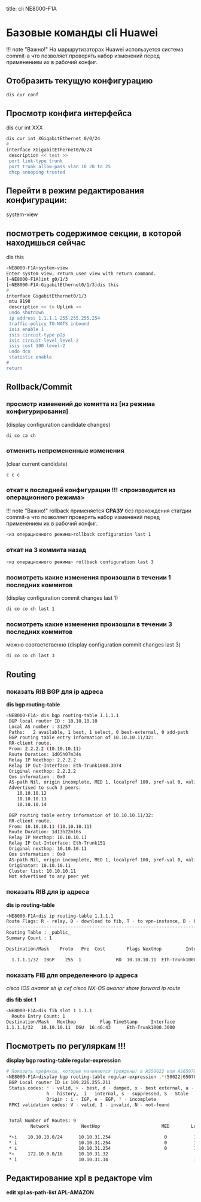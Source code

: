 title: cli NE8000-F1A

# Базовые команды cli Huawei 
!!! note "Важно!"
		На маршрутизаторах Huawei используется система commit-а
		что позволяет проверять набор изменений перед применением их в рабочий конфиг.

## Отобразить текущую конфигурацию
```bash
dis cur conf
```

## Просмотр конфига интерфейса
dis cur int XXX
```bash
dis cur int XGigabitEthernet 0/0/24
#
interface XGigabitEthernet0/0/24
 description << test >>
 port link-type trunk
 port trunk allow-pass vlan 10 20 to 25
 dhcp snooping trusted

```

## Перейти в режим редактирования конфигурации:
system-view

## посмотреть содержимое секции, в которой находишься сейчас
dis this
```bash
<NE8000-F1A>system-view
Enter system view, return user view with return command.
[~NE8000-F1A]int g0/1/3
[~NE8000-F1A-GigabitEthernet0/1/3]dis this
#
interface GigabitEthernet0/1/3
 mtu 9198
 description << to Uplink >>
 undo shutdown
 ip address 1.1.1.1 255.255.255.254
 traffic-policy TO-NATS inbound
 isis enable 1
 isis circuit-type p2p
 isis circuit-level level-2
 isis cost 100 level-2
 undo dcn
 statistic enable
#
return
```
## Rollback/Commit

### просмотр изменений до комитта из [из режима конфигурирования]
(display configuration candidate changes)
```bash
di co ca ch
```

### отменить непремененные изменения 
(clear current candidate)
```bash
c c c
```

### откат к последней конфигурации   !!! <производится из операционного режима>
!!! note "Важно!"
	rollback применяется **СРАЗУ** без прохождения статдии commit-a
	что позволяет проверять набор изменений перед применением их в рабочий конфиг.

```bash
<из операционного режима>rollback configuration last 1
```

### откат на 3 коммита назад
```bash
<из операционного режима> rollback configuration last 3
```

### посмотреть какие изменения произошли в течении 1 последних коммитов 
(display configuration commit changes last 1)
```bash
di co co ch last 1
```

### посмотреть какие изменения произошли в течении 3 последних коммитов 
можно соответственно
(display configuration commit changes last 3)
```bash
di co co ch last 3
```

## Routing

### показать RIB BGP для ip адреса 
**dis bgp routing-table <ip>**

```bash
<NE8000-F1A> dis bgp routing-table 1.1.1.1
 BGP local router ID : 10.10.10.10
 Local AS number : 31257
 Paths:   2 available, 1 best, 1 select, 0 best-external, 0 add-path
 BGP routing table entry information of 10.10.10.11/32:
 RR-client route.
 From: 2.2.2.2 (10.10.10.11)
 Route Duration: 1d05h07m34s
 Relay IP Nexthop: 2.2.2.2
 Relay IP Out-Interface: Eth-Trunk1008.3974
 Original nexthop: 2.2.2.2
 Qos information : 0x0
 AS-path Nil, origin incomplete, MED 1, localpref 100, pref-val 0, valid, internal, best, select, pre 255
 Advertised to such 3 peers:
    10.10.10.12
    10.10.10.13
    10.10.10.14

 BGP routing table entry information of 10.10.10.11/32:
 RR-client route.
 From: 10.10.10.11 (10.10.10.11)
 Route Duration: 1d13h22m16s
 Relay IP Nexthop: 10.10.10.11
 Relay IP Out-Interface: Eth-Trunk151
 Original nexthop: 10.10.10.11
 Qos information : 0x0
 AS-path Nil, origin incomplete, MED 1, localpref 100, pref-val 0, valid, internal, pre 255, IGP cost 100, not preferred for IGP cost
 Originator: 10.10.10.11
 Cluster list: 10.10.10.11
 Not advertised to any peer yet
```

### показать RIB для ip адреса 
**dis ip routing-table <ip>**

```bash
<NE8000-F1A>dis ip routing-table 1.1.1.1
Route Flags: R - relay, D - download to fib, T - to vpn-instance, B - black hole route
------------------------------------------------------------------------------
Routing Table : _public_
Summary Count : 1

Destination/Mask    Proto   Pre  Cost        Flags NextHop         Interface

  1.1.1.1/32  IBGP    255  1             RD  10.10.10.11  Eth-Trunk1000.3000
```
### показать FIB для определенного ip адреса
*cisco IOS аналог sh ip cef  <ip>*
*cisco NX-OS аналог show forward ip route <ip>*

**dis fib slot 1 <ip>**
```bash
<NE8000-F1A>dis fib slot 1 1.1.1
  Route Entry Count: 1
Destination/Mask   Nexthop         Flag TimeStamp     Interface                         TunnelID
1.1.1.1/32   10.10.10.11  DGU  16:46:43      Eth-Trunk1000.3000                0x0
```

## Посмотреть по регуляркам !!!
**display bgp routing-table regular-expression <REG-EXP>**

```bash
# Показать префиксы, которые начинаются (рождены) в AS50022 или AS65078
<NE8000-F1A>display bgp routing-table regular-expression .*(50022|65078)
 BGP Local router ID is 109.226.255.211
 Status codes: * - valid, > - best, d - damped, x - best external, a - add path,
               h - history,  i - internal, s - suppressed, S - Stale
               Origin : i - IGP, e - EGP, ? - incomplete
 RPKI validation codes: V - valid, I - invalid, N - not-found


 Total Number of Routes: 9
         Network            NextHop                       MED        LocPrf    PrefVal Path/Ogn

 *>i    10.10.10.0/24      10.10.31.254                    0          100        0      33991 65009 65027 65078i
 * i                       10.10.31.254                    0          100        0      33991 65009 65027 65078i
 * i                       10.10.31.254                    0          100        0      33991 65009 65027 65078i
 *>     172.10.0.0/16      10.10.31.32                                           0      50427 50022?
 * i                       10.10.31.34                                100        0      50427 50022?
```

## Редактирование xpl в редакторе vim
**edit xpl as-path-list APL-AMAZON**
